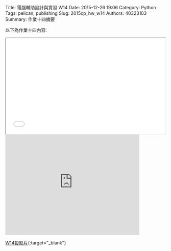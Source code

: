 Title: 電腦輔助設計與實習  W14
Date: 2015-12-26 19:06
Category: Python
Tags: pelican, publishing
Slug: 2015cp_hw_w14
Authors: 40323103
Summary: 作業十四摘要

以下為作業十四內容:

<iframe src="40323103_cp_w14.html" width="500" height="300"></iframe>
<iframe width="420" height="315" src="https://www.youtube.com/embed/JIzFd3-m13w" frameborder="0" allowfullscreen></iframe>

[W14投影片](40323103_cp_w14.html){:target="_blank"}




